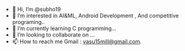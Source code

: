- 👋 Hi, I’m @subho19
- 👀 I’m interested in AI&ML, Android Development , And competitive programing..
- 🌱 I’m currently learning C programming...
- 💞️ I’m looking to collaborate on ...
- 📫 How to reach me Gmail : vasu15mill@gmail.com.

<!---
subho19/subho19 is a ✨ special ✨ repository because its `README.md` (this file) appears on your GitHub profile.
You can click the Preview link to take a look at your changes.
--->
